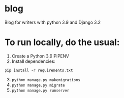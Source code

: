 # blog
Blog for writers with python 3.9 and Django 3.2

# To run locally, do the usual:

1. Create a Python 3.9 PIPENV
2. Install dependencies:

```
pip install -r requirements.txt

```

3. ``` python manage.py makemigrations ```
4. ``` python manage.py migrate ```
5. ``` python manage.py runserver ```
